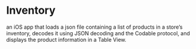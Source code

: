 # Inventory
an iOS app that loads a json file containing a list of products in a store’s inventory, decodes it using JSON decoding and the Codable protocol, and displays the product information in a Table View.
